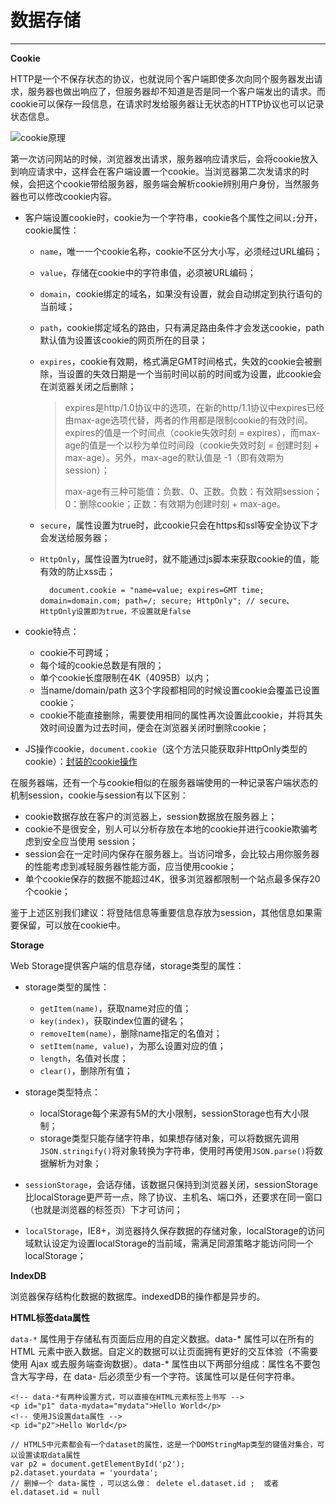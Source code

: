 # 数据存储 #


----------

**Cookie**

HTTP是一个不保存状态的协议，也就说同个客户端即使多次向同个服务器发出请求，服务器也做出响应了，但服务器却不知道是否是同一个客户端发出的请求。而cookie可以保存一段信息，在请求时发给服务器让无状态的HTTP协议也可以记录状态信息。

![cookie原理]()

第一次访问网站的时候，浏览器发出请求，服务器响应请求后，会将cookie放入到响应请求中，这样会在客户端设置一个cookie。当浏览器第二次发请求的时候，会把这个cookie带给服务器，服务端会解析cookie辨别用户身份，当然服务器也可以修改cookie内容。

- 客户端设置cookie时，cookie为一个字符串，cookie各个属性之间以`;`分开，cookie属性：

	- `name`，唯一一个cookie名称，cookie不区分大小写，必须经过URL编码；
	- `value`，存储在cookie中的字符串值，必须被URL编码；
	- `domain`，cookie绑定的域名，如果没有设置，就会自动绑定到执行语句的当前域；
	- `path`，cookie绑定域名的路由，只有满足路由条件才会发送cookie，path默认值为设置该cookie的网页所在的目录；
	- `expires`，cookie有效期，格式满足GMT时间格式，失效的cookie会被删除，当设置的失效日期是一个当前时间以前的时间或为设置，此cookie会在浏览器关闭之后删除；
	
		> expires是http/1.0协议中的选项，在新的http/1.1协议中expires已经由max-age选项代替，两者的作用都是限制cookie的有效时间。expires的值是一个时间点（cookie失效时刻 = expires），而max-age的值是一个以秒为单位时间段（cookie失效时刻 = 创建时刻 + max-age）。另外，max-age的默认值是 -1（即有效期为session）；
		> 
		> max-age有三种可能值：负数、0、正数。负数：有效期session；0：删除cookie；正数：有效期为创建时刻 + max-age。
		>
	- `secure`，属性设置为true时，此cookie只会在https和ssl等安全协议下才会发送给服务器；
	- `HttpOnly`，属性设置为true时，就不能通过js脚本来获取cookie的值，能有效的防止xss击；

			document.cookie = "name=value; expires=GMT time; domain=domain.com; path=/; secure; HttpOnly"; // secure、HttpOnly设置即为true，不设置就是false

- cookie特点：

	- cookie不可跨域；
	- 每个域的cookie总数是有限的；
	- 单个cookie长度限制在4K（4095B）以内；
	- 当name/domain/path 这3个字段都相同的时候设置cookie会覆盖已设置cookie；
	- cookie不能直接删除，需要使用相同的属性再次设置此cookie，并将其失效时间设置为过去时间，便会在浏览器关闭时删除cookie；

- JS操作cookie，`document.cookie`（这个方法只能获取非HttpOnly类型的cookie）：[封装的cookie操作]()

在服务器端，还有一个与cookie相似的在服务器端使用的一种记录客户端状态的机制session，cookie与session有以下区别：

- cookie数据存放在客户的浏览器上，session数据放在服务器上；
- cookie不是很安全，别人可以分析存放在本地的cookie并进行cookie欺骗考虑到安全应当使用 session；
- session会在一定时间内保存在服务器上。当访问增多，会比较占用你服务器的性能考虑到减轻服务器性能方面，应当使用cookie；
- 单个cookie保存的数据不能超过4K，很多浏览器都限制一个站点最多保存20个cookie；

鉴于上述区别我们建议：将登陆信息等重要信息存放为session，其他信息如果需要保留，可以放在cookie中。

**Storage**

Web Storage提供客户端的信息存储，storage类型的属性：

- storage类型的属性：

	- `getItem(name)`，获取name对应的值；
	- `key(index)`，获取index位置的键名；
	- `removeItem(name)`，删除name指定的名值对；
	- `setItem(name, value)`，为那么设置对应的值；
	- `length`，名值对长度；
	- `clear()`，删除所有值；

- storage类型特点：

	- localStorage每个来源有5M的大小限制，sessionStorage也有大小限制；
	- storage类型只能存储字符串，如果想存储对象，可以将数据先调用`JSON.stringify()`将对象转换为字符串，使用时再使用`JSON.parse()`将数据解析为对象；

- `sessionStorage`，会话存储，该数据只保持到浏览器关闭，sessionStorage比localStorage更严苛一点，除了协议、主机名、端口外，还要求在同一窗口（也就是浏览器的标签页）下才可访问；
- `localStorage`，IE8+，浏览器持久保存数据的存储对象，localStorage的访问域默认设定为设置localStorage的当前域，需满足同源策略才能访问同一个localStorage；

**IndexDB**

浏览器保存结构化数据的数据库。indexedDB的操作都是异步的。

**HTML标签data属性**

`data-*` 属性用于存储私有页面后应用的自定义数据。data-* 属性可以在所有的 HTML 元素中嵌入数据。自定义的数据可以让页面拥有更好的交互体验（不需要使用 Ajax 或去服务端查询数据）。data-* 属性由以下两部分组成：属性名不要包含大写字母，在 data- 后必须至少有一个字符。该属性可以是任何字符串。

	<!-- data-*有两种设置方式，可以直接在HTML元素标签上书写 -->
    <p id="p1" data-mydata="mydata">Hello World</p>
	<!-- 使用JS设置data属性 -->
    <p id="p2">Hello World</p>

	// HTML5中元素都会有一个dataset的属性，这是一个DOMStringMap类型的键值对集合，可以设置读取data属性
    var p2 = document.getElementById('p2');
    p2.dataset.yourdata = 'yourdata';
    // 删掉一个 data-属性 ，可以这么做： delete el.dataset.id ;  或者 el.dataset.id = null









